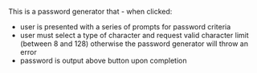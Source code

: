 This is a password generator that - when clicked:
- user is presented with a series of prompts for password criteria
- user must select a type of character and request valid character limit (between 8 and 128) otherwise the password generator will throw an error
- password is output above button upon completion
